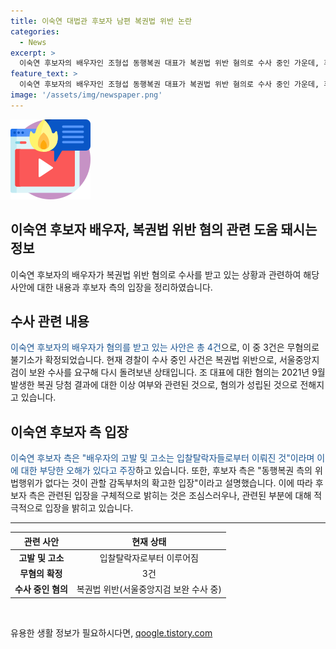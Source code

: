 ```yaml
---
title: 이숙연 대법관 후보자 남편 복권법 위반 논란
categories:
  - News
excerpt: >
  이숙연 후보자의 배우자인 조형섭 동행복권 대표가 복권법 위반 혐의로 수사 중인 가운데, 후보자 측은 부당한 오해라며 4건의 고소 및 고발 중 3건이 무혐의나 불기소로 확정됐다고 주장했다. 경찰은 2021년 9월 스피또1000 제58회 복권 6매에서 육안상 당첨 결과와 판매점 시스템상 당첨 결과가 일치하지 않아 복권 정보를 이용한 혐의가 성립된 것으로 전했다. 후보자 측은 동행복권 측의 위법행위가 없다고 주장함으로써 논란이 계속되고 있다.
feature_text: >
  이숙연 후보자의 배우자인 조형섭 동행복권 대표가 복권법 위반 혐의로 수사 중인 가운데, 후보자 측은 부당한 오해라며 4건의 고소 및 고발 중 3건이 무혐의나 불기소로 확정됐다고 주장했다. 경찰은 2021년 9월 스피또1000 제58회 복권 6매에서 육안상 당첨 결과와 판매점 시스템상 당첨 결과가 일치하지 않아 복권 정보를 이용한 혐의가 성립된 것으로 전했다. 후보자 측은 동행복권 측의 위법행위가 없다고 주장함으로써 논란이 계속되고 있다.
image: '/assets/img/newspaper.png'
---
```


<p><img src="/assets/img/news.png" alt="rentncar 속보" /></p>

<h2>이숙연 후보자 배우자, 복권법 위반 혐의 관련 도움 돼시는 정보</h2>

<p data-ke-size="size16">이숙연 후보자의 배우자가 복권법 위반 혐의로 수사를 받고 있는 상황과 관련하여 해당 사안에 대한 내용과 후보자 측의 입장을 정리하였습니다.</p>

<h2 data-ke-size="size26">수사 관련 내용</h2>

<p><span style="color: #1a5490;">이숙연 후보자의 배우자가 혐의를 받고 있는 사안은 총 4건</span>으로, 이 중 3건은 무혐의로 불기소가 확정되었습니다. 현재 경찰이 수사 중인 사건은 복권법 위반으로, 서울중앙지검이 보완 수사를 요구해 다시 돌려보낸 상태입니다. 조 대표에 대한 혐의는 2021년 9월 발생한 복권 당첨 결과에 대한 이상 여부와 관련된 것으로, 혐의가 성립된 것으로 전해지고 있습니다.</p>

<h2 data-ke-size="size26">이숙연 후보자 측 입장</h2>

<p><span style="color: #1a5490;">이숙연 후보자 측은 "배우자의 고발 및 고소는 입찰탈락자들로부터 이뤄진 것"이라며 이에 대한 부당한 오해가 있다고 주장</span>하고 있습니다. 또한, 후보자 측은 "동행복권 측의 위법행위가 없다는 것이 관할 감독부처의 확고한 입장"이라고 설명했습니다. 이에 따라 후보자 측은 관련된 입장을 구체적으로 밝히는 것은 조심스러우나, 관련된 부분에 대해 적극적으로 입장을 밝히고 있습니다.</p>

<hr>

<table>
    <thead>
        <tr>
            <th style="text-align: center;">관련 사안</th>
            <th style="text-align: center;">현재 상태</th>
        </tr>
    </thead>
    <tbody>
        <tr>
            <td style="text-align: center;"><b>고발 및 고소</b></td>
            <td style="text-align: center;">입찰탈락자로부터 이루어짐</td>
        </tr>
        <tr>
            <td style="text-align: center;"><b>무혐의 확정</b></td>
            <td style="text-align: center;">3건</td>
        </tr>
        <tr>
            <td style="text-align: center;"><b>수사 중인 혐의</b></td>
            <td style="text-align: center;">복권법 위반(서울중앙지검 보완 수사 중)</td>
        </tr>
    </tbody>
</table>

<p data-ke-size="size16">&nbsp;</p>
유용한 생활 정보가 필요하시다면, <a href="https://qoogle.tistory.com" rel="dofollow">qoogle.tistory.com</a>


